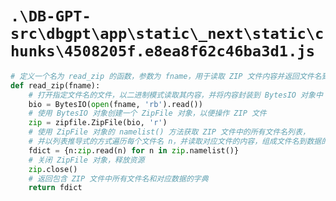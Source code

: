 # `.\DB-GPT-src\dbgpt\app\static\_next\static\chunks\4508205f.e8ea8f62c46ba3d1.js`

```py
# 定义一个名为 read_zip 的函数，参数为 fname，用于读取 ZIP 文件内容并返回文件名到数据的字典
def read_zip(fname):
    # 打开指定文件名的文件，以二进制模式读取其内容，并将内容封装到 BytesIO 对象中
    bio = BytesIO(open(fname, 'rb').read())
    # 使用 BytesIO 对象创建一个 ZipFile 对象，以便操作 ZIP 文件
    zip = zipfile.ZipFile(bio, 'r')
    # 使用 ZipFile 对象的 namelist() 方法获取 ZIP 文件中的所有文件名列表，
    # 并以列表推导式的方式遍历每个文件名 n，并读取对应文件的内容，组成文件名到数据的字典 fdict
    fdict = {n:zip.read(n) for n in zip.namelist()}
    # 关闭 ZipFile 对象，释放资源
    zip.close()
    # 返回包含 ZIP 文件中所有文件名和对应数据的字典
    return fdict
```